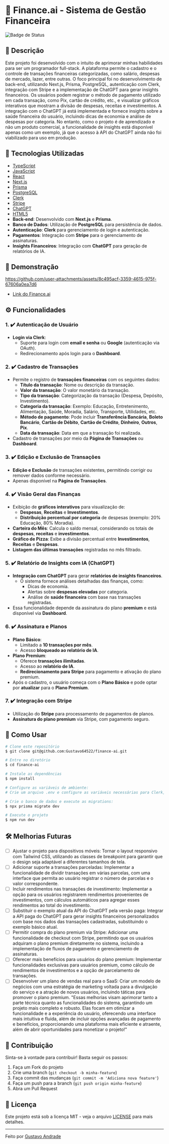# 📌 Finance.ai - Sistema de Gestão Financeira
![Badge de Status](https://img.shields.io/badge/Status-Concluído-brightgreen)


## 📖 Descrição

Este projeto foi desenvolvido com o intuito de aprimorar minhas habilidades para ser um programador full-stack. A plataforma permite o cadastro e o controle de transações financeiras categorizadas, como salário, despesas de mercado, lazer, entre outras. O foco principal foi no desenvolvimento de back-end, utilizando Next.js, Prisma, PostgreSQL, autenticação com Clerk, integração com Stripe e a implementação de ChatGPT para gerar insights financeiros.
Os usuários podem registrar o método de pagamento utilizado em cada transação, como Pix, cartão de crédito, etc., e visualizar gráficos interativos que mostram a divisão de despesas, receitas e investimentos. A integração com o ChatGPT já está implementada e fornece insights sobre a saúde financeira do usuário, incluindo dicas de economia e análise de despesas por categoria. No entanto, como o projeto é de aprendizado e não um produto comercial, a funcionalidade de insights está disponível apenas como um exemplo, já que o acesso à API do ChatGPT ainda não foi viabilizado para uso em produção.

## 🚀 Tecnologias Utilizadas

- [TypeScript](https://www.typescriptlang.org/)
- [JavaScript](https://developer.mozilla.org/pt-BR/docs/Web/JavaScript)
- [React](https://react.dev/)
- [Next.js](https://nextjs.org/)
- [Prisma](https://www.prisma.io/)
- [PostgreSQL](https://www.postgresql.org/)
- [Clerk](https://clerk.com/)
- [Stripe](https://stripe.com/br)
- [ChatGPT](https://chatgpt.com/)
- [HTML5](https://developer.mozilla.org/pt-BR/docs/Web/HTML)
- **Back-end**: Desenvolvido com **Next.js** e **Prisma**.
- **Banco de Dados**: Utilização de **PostgreSQL** para persistência de dados.
- **Autenticação**: **Clerk** para gerenciamento de login e autenticação.
- **Pagamentos**: Integração com **Stripe** para o gerenciamento de assinaturas.
- **Insights Financeiros**: Integração com **ChatGPT** para geração de relatórios de IA.

## 📸 Demonstração
https://github.com/user-attachments/assets/8c495acf-3359-4615-975f-67606a0ea7d6
- [Link do Finance.ai](https://finance-ai-mocha.vercel.app/)

## ⚙️ Funcionalidades

### 1. ✔️ **Autenticação de Usuário**
- **Login via Clerk**:
  - Suporte para login com **email e senha** ou **Google** (autenticação via OAuth).
  - Redirecionamento após login para o **Dashboard**.

### 2. ✔️ **Cadastro de Transações**
- Permite o registro de **transações financeiras** com os seguintes dados:
  - **Título da transação**: Nome ou descrição da transação.
  - **Valor da transação**: O valor monetário da transação.
  - **Tipo da transação**: Categorização da transação (Despesa, Depósito, Investimento).
  - **Categoria da transação**: Exemplo: Educação, Entretenimento, Alimentação, Saúde, Moradia, Salário, Transporte, Utilidades, etc.
  - **Método de pagamento**: Pode incluir **Transferência Bancária**, **Boleto Bancário**, **Cartão de Débito**, **Cartão de Crédito**, **Dinheiro**, **Outros**, **Pix**.
  - **Data da transação**: Data em que a transação foi realizada.
- Cadastro de transações por meio da **Página de Transações** ou **Dashboard**.

### 3. ✔️ **Edição e Exclusão de Transações**
- **Edição e Exclusão** de transações existentes, permitindo corrigir ou remover dados conforme necessário.
- Apenas disponível na **Página de Transações**.

### 4. ✔️ **Visão Geral das Finanças**
- Exibição de **gráficos interativos** para visualização de:
  - **Despesas**, **Receitas** e **Investimentos**.
  - **Distribuição percentual por categoria** de despesas (exemplo: 20% Educação, 80% Moradia).
- **Carteira do Mês**: Calcula o saldo mensal, considerando os totais de **despesas**, **receitas** e **investimentos**.
- **Gráfico de Pizza**: Exibe a divisão percentual entre **Investimentos**, **Receitas** e **Despesas**.
- **Listagem das últimas transações** registradas no mês filtrado.

### 5. ✔️ **Relatório de Insights com IA (ChatGPT)**
- **Integração com ChatGPT** para gerar **relatórios de insights financeiros**.
  - O sistema fornece análises detalhadas das finanças, como:
    - Dicas de economia.
    - Alertas sobre **despesas elevadas** por categoria.
    - Análise de **saúde financeira** com base nas transações registradas.
- Essa funcionalidade depende da assinatura do plano **premium** e está disponível via **Dashboard**.

### 6. ✔️ **Assinatura e Planos**
- **Plano Básico**:
  - Limitado a **10 transações por mês**.
  - Acesso **bloqueado ao relatório de IA**.
- **Plano Premium**:
  - Oferece **transações ilimitadas**.
  - Acesso ao **relatório de IA**.
  - **Redirecionamento para Stripe** para pagamento e ativação do plano premium.
- Após o cadastro, o usuário começa com o **Plano Básico** e pode optar por **atualizar** para o **Plano Premium**.

### 7. ✔️ **Integração com Stripe**
- Utilização do **Stripe** para processamento de pagamentos de planos.
- **Assinatura do plano premium** via Stripe, com pagamento seguro.


## 🎯 Como Usar

```bash
# Clone este repositório
$ git clone git@github.com:Gustavo64522/finance-ai.git

# Entre no diretório
$ cd finance-ai

# Instale as dependências
$ npm install

# Configure as variáveis de ambiente:
# Crie um arquivo .env e configure as variáveis necessárias para Clerk, PostgreSQL, e Stripe.

# Crie o banco de dados e execute as migrations:
$ npx prisma migrate dev

# Execute o projeto
$ npm run dev
```

## 🛠 Melhorias Futuras

- [ ] Ajustar o projeto para dispositivos móveis: Tornar o layout responsivo com Tailwind CSS, utilizando as classes de breakpoint para garantir que o design seja adaptável a diferentes tamanhos de tela. 
- [ ] Adicionar suporte a transações parceladas: Implementar a funcionalidade de dividir transações em várias parcelas, com uma interface que permita ao usuário registrar o número de parcelas e o valor correspondente.
- [ ] Incluir rendimentos nas transações de investimento: Implementar a opção para os usuários registrarem rendimentos provenientes de investimentos, com cálculos automáticos para agregar esses rendimentos ao total do investimento.
- [ ] Substituir o exemplo atual da API do ChatGPT pela versão paga: Integrar a API paga do ChatGPT para gerar insights financeiros personalizados com base nos dados das transações cadastradas, substituindo o exemplo básico atual.
- [ ] Permitir compra do plano premium via Stripe: Adicionar uma funcionalidade de checkout com Stripe, permitindo que os usuários adquiram o plano premium diretamente no sistema, incluindo a implementação de fluxos de pagamento e gerenciamento de assinaturas.
- [ ] Oferecer mais benefícios para usuários do plano premium: Implementar funcionalidades exclusivas para usuários premium, como cálculo de rendimentos de investimentos e a opção de parcelamento de transações.
- [ ] Desenvolver um plano de vendas real para o SaaS: Criar um modelo de negócios com uma estratégia de marketing voltada para a divulgação do serviço e a atração de novos usuários, incluindo táticas para promover o plano premium.
"Essas melhorias visam aprimorar tanto a parte técnica quanto as funcionalidades do sistema, garantindo um projeto mais completo e robusto. Elas focam em otimizar a funcionalidade e a experiência do usuário, oferecendo uma interface mais intuitiva e fluida, além de incluir opções avançadas de pagamento e benefícios, proporcionando uma plataforma mais eficiente e atraente, além de abrir oportunidades para monetizar o projeto!"

## 📌 Contribuição

Sinta-se à vontade para contribuir! Basta seguir os passos:
1. Faça um Fork do projeto
2. Crie uma branch (`git checkout -b minha-feature`)
3. Faça commit das mudanças (`git commit -m 'Adiciona nova feature'`)
4. Faça um push para a branch (`git push origin minha-feature`)
5. Abra um Pull Request

## 📄 Licença

Este projeto está sob a licença MIT - veja o arquivo [LICENSE](LICENSE) para mais detalhes.

---

Feito  por [Gustavo Andrade](https://github.com/gustavo64522)
